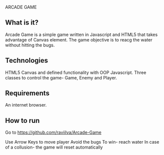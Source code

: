 ARCADE GAME

What is it?
------------

Arcade Game is a simple game written in Javascript and HTML5 that takes advantage of Canvas element. The game objective is to reacg the water without hitting the bugs.

Technologies
-------------

 HTML5 Canvas and defined functionality with OOP Javascript. Three classes to control the game- Game, Enemy and Player.

Requirements
------------

An internet browser.

How to run
----------

Go to https://github.com/raviilva/Arcade-Game

Use Arrow Keys to move player
Avoid the bugs
To win- reach water
In case of a collusion- the game will reset automatically
